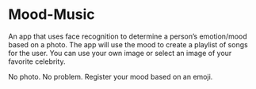 # Mood-Music

An app that uses face recognition to determine a person’s emotion/mood based on a photo.  The app will use the mood to create a playlist of songs for the user.  You can use your own image or select an image of your favorite celebrity.

No photo.  No problem.  Register your mood based on an emoji. 
